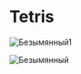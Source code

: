 # Tetris

![Безымянный1](https://github.com/DolgikhTi/Tetris/assets/89405961/2e99cad4-4723-4363-8778-3ec1e24fdbc8)


![Безымянный](https://github.com/DolgikhTi/Tetris/assets/89405961/607f85b1-7f66-4cb5-a07c-4bcdf2be22ea)
